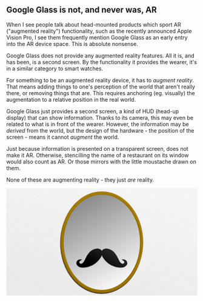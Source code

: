 ## Google Glass is not, and never was, AR

When I see people talk about head-mounted products which sport AR ("augmented reality") functionality, such as the recently announced Apple Vision Pro, I see them frequently mention Google Glass as an early entry into the AR device space.  This is absolute nonsense.

Google Glass does not provide any augmented reality features.  All it is, and has been, is a second screen.  By the functionality it provides the wearer, it's in a similar category to smart watches.

For something to be an augmented reality device, it has to _augment reality_.  That means adding things to one's perception of the world that aren't really there, or removing things that are.  This requires anchoring (eg. visually) the augmentation to a relative position in the real world.

Google Glass just provides a second screen, a kind of HUD (head-up display) that can show information.  Thanks to its camera, this may even be related to what is in front of the wearer.  However, the information may be _derived_ from the world, but the design of the hardware - the position of the screen - means it cannot _augment_ the world.

Just because information is presented on a transparent screen, does not make it AR.  Otherwise, stencilling the name of a restaurant on its window would also count as AR.  Or those mirrors with the little moustache drawn on them.

None of these are augmenting reality - they just _are_ reality.

![](/img/moustache-mirror.svg)
